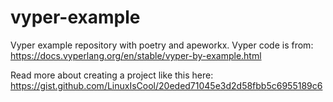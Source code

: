 # vyper-example
Vyper example repository with poetry and apeworkx. Vyper code is from: https://docs.vyperlang.org/en/stable/vyper-by-example.html 


Read more about creating a project like this here: https://gist.github.com/LinuxIsCool/20eded71045e3d2d58fbb5c6955189c6 
